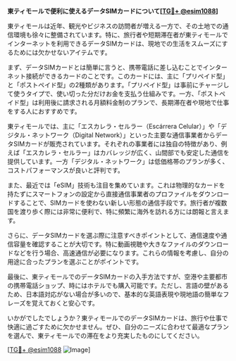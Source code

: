 **東ティモールで便利に使えるデータSIMカードについて[[TG💪+ @esim1088](https://t.me/s/esim1088)]**

東ティモールは近年、観光やビジネスの訪問者が増える一方で、その土地での通信環境も徐々に整備されています。特に、旅行者や短期滞在者が東ティモールでインターネットを利用できるデータSIMカードは、現地での生活をスムーズにするためには欠かせないアイテムです。

まず、データSIMカードとは簡単に言うと、携帯電話に差し込むことでインターネット接続ができるカードのことです。このカードには、主に「プリペイド型」と「ポストペイド型」の2種類があります。「プリペイド型」は事前にチャージして使うタイプで、使い切った分だけお金を支払う仕組みです。一方、「ポストペイド型」は利用後に請求される月額料金制のプランで、長期滞在者や現地で仕事をする人におすすめです。

東ティモールでは、主に「エスカレラ・セルラー（Escárrera Celular）」や「デジタル・ネットワーク（Digital Network）」といった主要な通信事業者からデータSIMカードが販売されています。それぞれの事業者には独自の特徴があり、例えば「エスカレラ・セルラー」はカバレッジが広く、山間部でも安定した通信を提供しています。一方「デジタル・ネットワーク」は低価格帯のプランが多く、コストパフォーマンスが良いと評判です。

また、最近では「eSIM」技術も注目を集めています。これは物理的なカードを持たずにスマートフォンの設定から直接通信事業者のプロファイルをダウンロードすることで、SIMカードを使わない新しい形態の通信手段です。旅行者が複数国を渡り歩く際には非常に便利で、特に頻繁に海外を訪れる方には朗報と言えます。

さらに、データSIMカードを選ぶ際に注意すべきポイントとして、通信速度や通信容量を確認することが大切です。特に動画視聴や大きなファイルのダウンロードなどを行う場合、高速通信が必要になります。これらの情報を考慮し、自分の用途に合ったプランを選ぶことがポイントです。

最後に、東ティモールでのデータSIMカードの入手方法ですが、空港や主要都市の携帯電話ショップ、時にはホテルでも購入可能です。ただし、言語の壁があるため、日本語対応がない場合が多いので、基本的な英語表現や現地語の簡単なフレーズを覚えておくと安心です。

いかがでしたでしょうか？東ティモールでのデータSIMカードは、旅行や仕事で快適に過ごすために欠かせません。ぜひ、自分のニーズに合わせて最適なプランを選んで、東ティモールでの滞在をより充実したものにしてください。

[[TG💪+ @esim1088](https://t.me/s/esim1088) ![Image](https://i.postimg.cc/Y0z9fWf4/image.png)]